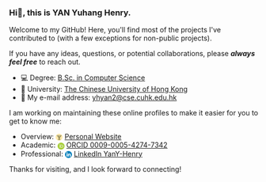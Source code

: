 ### Hi👋, this is YAN Yuhang Henry.

Welcome to my GitHub! Here, you'll find most of the projects I've contributed to (with a few exceptions for non-public projects).

If you have any ideas, questions, or potential collaborations, please ***always feel free*** to reach out.

- 💻 Degree: [B.Sc. in Computer Science](https://www.cse.cuhk.edu.hk/admission/cscin/)
- 🏫 University: [The Chinese University of Hong Kong](https://www.cuhk.edu.hk/english/index.html)
- 📧 My e-mail address: yhyan2@cse.cuhk.edu.hk

I am working on maintaining these online profiles to make it easier for you to get to know me:

- Overview: <img src="icons/favicon.svg" alt="Personal Website" style="height: 14px; vertical-align: middle;"> [Personal Website](https://yany-henry.me)
- Academic: <img src="icons/orcid.svg" alt="ORCID" style="height: 14px; vertical-align: middle;"> [ORCID 0009-0005-4274-7342](https://orcid.org/0009-0005-4274-7342)
- Professional: <img src="icons/linkedin.svg" alt="LinkedIn" style="height: 14px; vertical-align: middle;"> [LinkedIn YanY-Henry](https://www.linkedin.com/in/YanY-Henry/)

Thanks for visiting, and I look forward to connecting!
